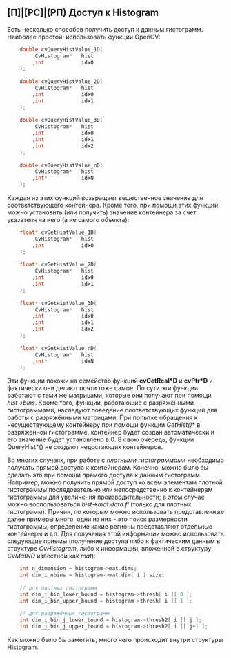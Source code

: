 ## [П]|[РС]|(РП) Доступ к Histogram

Есть несколько способов получить доступ к данным гистограмм. Наиболее простой: использовать функции OpenCV:

```cpp
	double cvQueryHistValue_1D(
		 CvHistogram* 	hist
		,int 			idx0
	);
	 
	double cvQueryHistValue_2D(
		 CvHistogram* 	hist
		,int 			idx0
		,int 			idx1
	);
	 
	double cvQueryHistValue_3D(
		 CvHistogram* 	hist
		,int 			idx0
		,int 			idx1
		,int 			idx2
	);
	 
	double cvQueryHistValue_nD(
		 CvHistogram* 	hist
		,int* 			idxN
	);
```

Каждая из этих функций возвращает вещественное значение для соответствующего контейнера. Кроме того, при помощи этих функций можно установить (или получить) значение контейнера за счет указателя на него (а не самого объекта):

```cpp
	float* cvGetHistValue_1D(
		 CvHistogram* 	hist
		,int 			idx0
	);
	 
	float* cvGetHistValue_2D(
		 CvHistogram* 	hist
		,int 			idx0
		,int 			idx1
	);
	 
	float* cvGetHistValue_3D(
		 CvHistogram* 	hist
		,int 			idx0
		,int 			idx1
		,int 			idx2
	);
	 
	float* cvGetHistValue_nD(
		 CvHistogram* 	hist
		,int* 			idxN
	);
```

Эти функции похожи на семейство функций **cvGetReal*D** и **cvPtr*D** и фактически они делают почти тоже самое. По сути эти функции работают с теми же матрицами, которые они получают при помощи *hist->bins*. Кроме того, функции, работающие с разряжёнными гистограммами, наследуют поведение соответствующих функций для работы с разряжёнными матрицами. При попытке обращения к несуществующему контейнеру при помощи функции **GetHist*()** в разряженной гистограмме, контейнер будет создан автоматически и его значение будет установлено в 0. В свою очередь, функции QueryHist*() не создают недостающих контейнеров.

Во многих случаях, при работе с *плотными гистограммами* необходимо получать прямой доступа к контейнерам. Конечно, можно было бы сделать это при помощи прямого доступа к данным гистограмм. Например, можно получить прямой доступ ко всем элементам плотной гистограммы последовательно или непосредственно к контейнерам гистограммы для увеличения производительности; в этом случае можно воспользоваться *hist->mat.data.fl* (только для плотных гистограмм). Причин, по которым можно использовать представленные далее примеры много, одни из них - это поиск размерности гистограммы, определение какие регионы представляют отдельные контейнеры и т.п. Для получения этой информации можно использовать следующие приемы (получение доступа либо к фактическим данным в структуре *CvHistogram*, либо к информации, вложенной в структуру *CvMatND* известной как *mat*):

```cpp
	int n_dimension = histogram->mat.dims;
	int dim_i_nbins = histogram->mat.dim[ i ].size;
	 
	// для плотных гистограмм
	int dim_i_bin_lower_bound = histogram->thresh[ i ][ 0 ];
	int dim_i_bin_upper_bound = histogram->thresh[ i ][ 1 ];
	 
	// для разряжённых гистограмм
	int dim_i_bin_j_lower_bound = histogram->thresh2[ i ][ j ];
	int dim_j_bin_j_upper_bound = histogram->thresh2[ i ][ j+1 ];
```

Как можно было бы заметить, много чего происходит внутри структуры Histogram.
